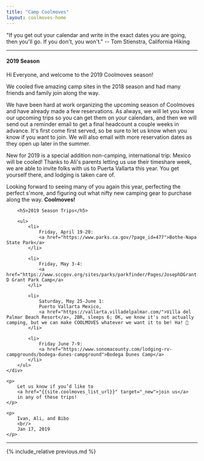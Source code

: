 ```yaml
---
title: "Camp Coolmoves"
layout: coolmoves-home
---
```


"If you get out your calendar and write in the exact dates you are going, then you'll go. If you don't, you won't." -- Tom Stienstra, California Hiking

***

#### 2019 Season
Hi Everyone, and welcome to the 2019 Coolmoves season!

We cooled five amazing camp sites in the 2018 season and had many friends and family join along the way.

We have been hard at work organizing the upcoming season of Coolmoves and have already made a few reservations. As always, we will let you know our upcoming trips so you can get them on your calendars, and then we will send out a reminder email to get a final headcount a couple weeks in advance. It's first come first served, so be sure to let us know when you know if you want to join. We will also email with more reservation dates as they open up later in the summer.

New for 2019 is a special addition non-camping, international trip: Mexico will be cooled! Thanks to Ali's parents letting us use their timeshare week, we are able to invite folks with us to Puerta Vallarta this year. You get yourself there, and lodging is taken care of.

Looking forward to seeing many of you again this year, perfecting the perfect s'more, and figuring out what nifty new camping gear to purchase along the way. **Coolmoves!**

        <h5>2019 Season Trips</h5>

        <ul>
            <li>
                Friday, April 19-20:
                <a href="https://www.parks.ca.gov/?page_id=477">Bothe-Napa State Park</a>
            </li>

            <li>
                Friday, May 3-4:
                <a href="https://www.sccgov.org/sites/parks/parkfinder/Pages/JosephDGrant.aspx">Joseph D Grant Park Camp</a>
            </li>

            <li>
                Saturday, May 25-June 1:
                Puerto Vallarta Mexico,
                <a href="https://vallarta.villadelpalmar.com/">Villa del Palmar Beach Resort</a>, 2BR, sleeps 6; OK, we know it's not actually camping, but we can make COOLMOVES whatever we want it to be! Ha! 👻
            </li>

            <li>
                Friday June 7-9:
                <a href="https://www.sonomacounty.com/lodging-rv-campgrounds/bodega-dunes-campground">Bodega Dunes Camp</a>
            </li>
        </ul>
    </div>

    <p>
        Let us know if you’d like to
        <a href="{{site.coolmoves_list_url}}" target="_new">join us</a>
        in any of these trips!
    </p>

    <p>
        Ivan, Ali, and Bibo
        <br/>
        Jan 17, 2019
    </p>


***

{% include_relative previous.md %}
